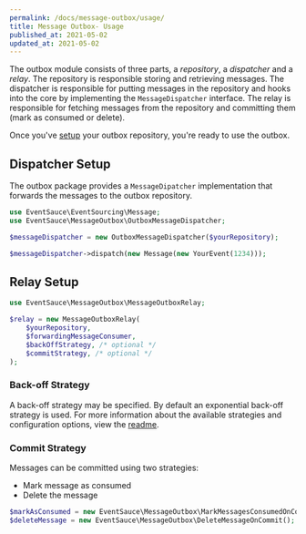 ```yaml
---
permalink: /docs/message-outbox/usage/
title: Message Outbox- Usage
published_at: 2021-05-02
updated_at: 2021-05-02
---
```


The outbox module consists of three parts, a _repository_, a _dispatcher_
and a _relay_. The repository is responsible storing and retrieving
messages. The dispatcher is responsible for putting messages
in the repository and hooks into the core by implementing the `MessageDispatcher` interface.
The relay is responsible for fetching messages from the repository and committing them (mark as consumed or delete).

Once you've [setup](/docs/message-outbox/setup/) your
outbox repository, you're ready to use the outbox.

## Dispatcher Setup

The outbox package provides a `MessageDipatcher` implementation
that forwards the messages to the outbox repository.

```php
use EventSauce\EventSourcing\Message;
use EventSauce\MessageOutbox\OutboxMessageDispatcher;

$messageDispatcher = new OutboxMessageDispatcher($yourRepository);

$messageDispatcher->dispatch(new Message(new YourEvent(1234)));
```

## Relay Setup

```php
use EventSauce\MessageOutbox\MessageOutboxRelay;

$relay = new MessageOutboxRelay(
    $yourRepository,
    $forwardingMessageConsumer,
    $backOffStrategy, /* optional */
    $commitStrategy, /* optional */
);
```

### Back-off Strategy

A back-off strategy may be specified. By default an exponential
back-off strategy is used. For more information about the available
strategies and configuration options, view the [readme](https://github.com/EventSaucePHP/BackOff).

### Commit Strategy

Messages can be committed using two strategies:

- Mark message as consumed
- Delete the message

```php
$markAsConsumed = new EventSauce\MessageOutbox\MarkMessagesConsumedOnCommit();
$deleteMessage = new EventSauce\MessageOutbox\DeleteMessageOnCommit();
```

